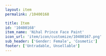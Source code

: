 ```yaml
---
layout: item
permalink: /10400168

title: Item
id: '10400168'
item_name: 'Nihal Prince Face Paint'
icon_url: 'item/icon/customize/10400167.png'
sub_header: ['Gender: Female', 'Cosmetic']
footer: ['Untradable, Unsellable']
---
```

